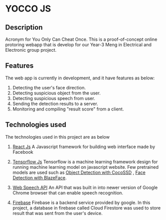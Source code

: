 # YOCCO JS

## Description

Acronym for You Only Can Cheat Once.
This is a proof-of-concept online protoring webapp that is develop for our Year-3 Meng in Electrical and Electronic group project.

## Features

The web app is currently in development, and it have features as below:

1. Detecting the user's face direction.
2. Detecting suspicious object from the user.
3. Detecting suspicious speech from user.
4. Sending the detection results to a server.
5. Monitoring and compiling "result score" from a client.

## Technologies used

The technologies used in this project are as below

1. [React Js](https://reactjs.org/)
   A Javascript framework for building web interface made by Facebook

2. [Tensorflow Js](https://www.tensorflow.org/js)
   Tensorflow is a machine learning framework design for running machine learning model on javascript website. Few pretrained models are used such as [Object Detection with CocoSSD](https://github.com/tensorflow/tfjs-models/tree/master/coco-ssd) , [Face Detection with BlazeFace](https://github.com/tensorflow/tfjs-models/tree/master/blazeface).

3. [Web Speech API](https://developer.mozilla.org/en-US/docs/Web/API/Web_Speech_API/Using_the_Web_Speech_API)
   An API that was built in into newer version of Google Chrome browser that can enable speech recognition.

4. [Firebase](https://firebase.google.com/)
   Firebase is a backend service provided by google. In this project, a database in firebase called Cloud Firestore was used to store result that was sent from the user's device.
